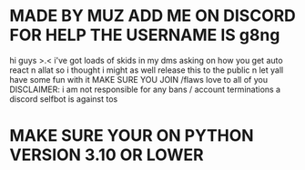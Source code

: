 # MADE BY MUZ ADD ME ON DISCORD FOR HELP THE USERNAME IS g8ng 
hi guys >.< i've got loads of skids in my dms asking on how you get auto react n allat so i thought i might as well release this to the public n let yall have some fun with it
MAKE SURE YOU JOIN /flaws love to all of you 
DISCLAIMER: i am not responsible for any bans / account terminations a discord selfbot is against tos
# MAKE SURE YOUR ON PYTHON VERSION 3.10 OR LOWER
